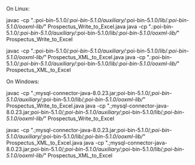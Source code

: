On Linux:

javac -cp ".:poi-bin-5.1.0/*:poi-bin-5.1.0/auxiliary/*:poi-bin-5.1.0/lib/*:poi-bin-5.1.0/ooxml-lib/*" Prospectus_Write_to_Excel.java 
java -cp ".:poi-bin-5.1.0/*:poi-bin-5.1.0/auxiliary/*:poi-bin-5.1.0/lib/*:poi-bin-5.1.0/ooxml-lib/*" Prospectus_Write_to_Excel

javac -cp ".:poi-bin-5.1.0/*:poi-bin-5.1.0/auxiliary/*:poi-bin-5.1.0/lib/*:poi-bin-5.1.0/ooxml-lib/*" Prospectus_XML_to_Excel.java 
java -cp ".:poi-bin-5.1.0/*:poi-bin-5.1.0/auxiliary/*:poi-bin-5.1.0/lib/*:poi-bin-5.1.0/ooxml-lib/*" Prospectus_XML_to_Excel


On Windows:

javac -cp ".;mysql-connector-java-8.0.23.jar;poi-bin-5.1.0/*;poi-bin-5.1.0/auxiliary/*;poi-bin-5.1.0/lib/*;poi-bin-5.1.0/ooxml-lib/*" Prospectus_Write_to_Excel.java 
java -cp ".;mysql-connector-java-8.0.23.jar;poi-bin-5.1.0/*;poi-bin-5.1.0/auxiliary/*;poi-bin-5.1.0/lib/*;poi-bin-5.1.0/ooxml-lib/*" Prospectus_Write_to_Excel


javac -cp ".;mysql-connector-java-8.0.23.jar;poi-bin-5.1.0/*;poi-bin-5.1.0/auxiliary/*;poi-bin-5.1.0/lib/*;poi-bin-5.1.0/ooxml-lib/*" Prospectus_XML_to_Excel.java 
java -cp ".;mysql-connector-java-8.0.23.jar;poi-bin-5.1.0/*;poi-bin-5.1.0/auxiliary/*;poi-bin-5.1.0/lib/*;poi-bin-5.1.0/ooxml-lib/*" Prospectus_XML_to_Excel
